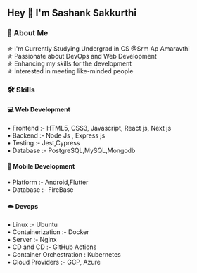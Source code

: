 
## Hey  👋 I'm Sashank Sakkurthi 




### 🚀 About Me
✯ I'm Currently Studying Undergrad in CS @Srm Ap Amaravthi  
✯ Passionate about DevOps and Web Development  
✯ Enhancing my skills for the development  
✯ Interested in meeting like-minded people


### 🛠 Skills
#### 💻  Web Development 
• Frontend :- HTML5, CSS3, Javascript, React js, Next js  
• Backend :- Node Js , Express js  
• Testing :- Jest,Cypress  
• Database :- PostgreSQL,MySQL,Mongodb

#### 📱 Mobile Development 
• Platform :- Android,Flutter  
• Database :- FireBase

#### ☁️ Devops
• Linux :- Ubuntu  
• Containerization :- Docker  
• Server :- Nginx        
• CD and CD :- GitHub Actions              
• Container Orchestration : Kubernetes  
• Cloud Providers :- GCP, Azure  


